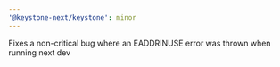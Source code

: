 ```yaml
---
'@keystone-next/keystone': minor
---
```


Fixes a non-critical bug where an EADDRINUSE error was thrown when running next dev
